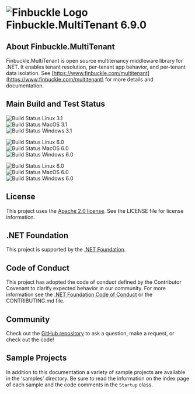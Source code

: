 # ![Finbuckle Logo](https://www.finbuckle.com/images/finbuckle-32x32-gh.png) Finbuckle.MultiTenant <span class="_version">6.9.0</span>

## About Finbuckle.MultiTenant

Finbuckle.MultiTenant is open source multitenancy middleware library for .NET. It enables tenant resolution, per-tenant app behavior, and per-tenant data isolation. See [https://www.finbuckle.com/multitenant](https://www.finbuckle.com/multitenant) for more details and documentation.


## Main Build and Test Status

![Build Status Linux 3.1](https://github.com/Finbuckle/Finbuckle.MultiTenant/actions/workflows/linux-3.1.yml/badge.svg)  
![Build Status MacOS 3.1](https://github.com/Finbuckle/Finbuckle.MultiTenant/actions/workflows/macos-3.1.yml/badge.svg?)  
![Build Status Windows 3.1](https://github.com/Finbuckle/Finbuckle.MultiTenant/actions/workflows/windows-3.1.yml/badge.svg)

![Build Status Linux 6.0](https://github.com/Finbuckle/Finbuckle.MultiTenant/actions/workflows/linux-6.0.yml/badge.svg)  
![Build Status MacOS 6.0](https://github.com/Finbuckle/Finbuckle.MultiTenant/actions/workflows/macos-6.0.yml/badge.svg)  
![Build Status Windows 6.0](https://github.com/Finbuckle/Finbuckle.MultiTenant/actions/workflows/windows-6.0.yml/badge.svg)

![Build Status Linux 6.0](https://github.com/Finbuckle/Finbuckle.MultiTenant/actions/workflows/linux-7.0.yml/badge.svg)  
![Build Status MacOS 6.0](https://github.com/Finbuckle/Finbuckle.MultiTenant/actions/workflows/macos-7.0.yml/badge.svg)  
![Build Status Windows 6.0](https://github.com/Finbuckle/Finbuckle.MultiTenant/actions/workflows/windows-7.0.yml/badge.svg)

## License

This project uses the [Apache 2.0 license](https://www.apache.org/licenses/LICENSE-2.0). See the LICENSE file for license information.

## .NET Foundation

This project is supported by the [.NET Foundation](https://dotnetfoundation.org).

## Code of Conduct

This project has adopted the code of conduct defined by the Contributor Covenant to clarify expected behavior in our community.
For more information see the [.NET Foundation Code of Conduct](https://dotnetfoundation.org/code-of-conduct) or the CONTRIBUTING.md file.

## Community

Check out the [GitHub repository](https://github.com/Finbuckle/Finbuckle.MultiTenant) to ask a question, make a request, or check out the code!

## Sample Projects

In addition to this documentation a variety of sample projects are available in the 'samples' directory. Be sure to read the information on the index page of each sample and the code comments in the `Startup` class.
